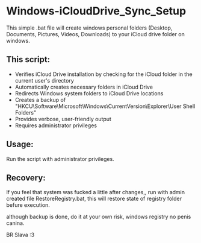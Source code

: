 # Windows-iCloudDrive_Sync_Setup
This simple .bat file will create windows personal folders (Desktop, Documents, Pictures, Videos, Downloads) to your iCloud drive folder on windows.

## This script:
- Verifies iCloud Drive installation by checking for the iCloud folder in the current user's directory
- Automatically creates necessary folders in iCloud Drive
- Redirects Windows system folders to iCloud Drive locations
- Creates a backup of "HKCU\Software\Microsoft\Windows\CurrentVersion\Explorer\User Shell Folders"
- Provides verbose, user-friendly output
- Requires administrator privileges

## Usage:

Run the script with administrator privileges.

## Recovery:

If you feel that system was fucked a little after changes,, run with admin created file RestoreRegistry.bat, this will restore state of registry folder befure execution.

although backup is done, do it at your own risk, windows registry no penis canina.


BR
Slava :3